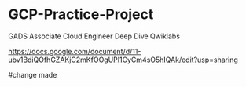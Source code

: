 # GCP-Practice-Project
GADS Associate Cloud Engineer Deep Dive  Qwiklabs

https://docs.google.com/document/d/11-ubv1BdiQOfhGZAKjC2mKfOOgUPI1CyCm4sO5hIQAk/edit?usp=sharing

#change made





